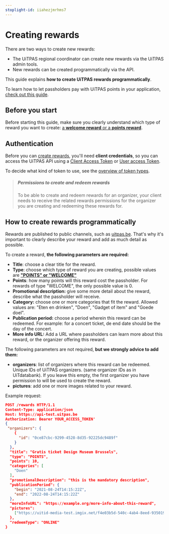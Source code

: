 ```yaml
---
stoplight-id: iiahezjmrhms7
---
```


# Creating rewards

There are two ways to create new rewards:

- The UiTPAS regional coordinator can create new rewards via the UiTPAS admin tools.
- New rewards can be created programmatically via the API.

This guide explains **how to create UiTPAS rewards programmatically**. 

To learn how to let passholders pay with UiTPAS points in your application, [check out this guide](pay-with-UiTPAS-points.md).

## Before you start

Before starting this guide, make sure you clearly understand which type of reward you want to create: [a **welcome reward** or a **points reward**](terminology.md#rewards).

## Authentication

Before you can [create rewards](/reference/uitpas.json/paths/~1rewards/post), you'll need **client credentials**, so you can access the UiTPAS API using a [Client Access Token](https://publiq.stoplight.io/docs/authentication/docs/client-access-token.md) or [User access Token](https://publiq.stoplight.io/docs/authentication/docs/user-access-token.md).

To decide what kind of token to use, see the [overview of token types](https://publiq.stoplight.io/docs/authentication/docs/methods.md).

> ##### Permissions to create and redeem rewards
>
> To be able to create and redeem rewards for an organizer, your client needs to receive the related rewards permissions for the organizer you are creating and redeeming these rewards for.

## How to create rewards programmatically

Rewards are published to public channels, such as [uitpas.be](uitpas.be). That's why it's important to clearly describe your reward and add as much detail as possible.

To create a reward, **the following parameters are required:**
- **Title**: choose a clear title for the reward.
- **Type**: choose which type of reward you are creating, possible values are [ **"POINTS" or "WELCOME"**](terminology.md#rewards)
- **Points**: how many points will this reward cost the passholder. For rewards of type "WELCOME", the only possible value is 0.
- **Promotional description:** give some more detail about the reward, describe what the passholder will receive.
- **Category:** choose one or more categories that fit the reward. Allowed values are: "Eten en drinken", "Doen", "Gadget of item" and "Goede doel".
- **Publication period:** choose a period wherein this reward can be redeemed. For example: for a concert ticket, de end date should be the day of the concert.
- **More info URL:** Add a URL where passholders can learn more about this reward, or the organizer offering this reward.

The following parameters are not required, **but we strongly advice to add them:**
- **organizers**: list of organizers where this reward can be redeemed. Unique IDs of UiTPAS organizers. (same organizer IDs as in UiTdatabank). If you leave this empty, the first organizer you have permission to will be used to create the reward.
- **pictures**: add one or more images related to your reward.



Example request:

```json
POST /rewards HTTP/1.1
Content-Type: application/json
Host: https://api-test.uitpas.be
Authorization: Bearer YOUR_ACCESS_TOKEN'
{
 "organizers": {
    {
      "id": "0ce87cbc-9299-4528-8d35-92225dc9489f"
    }
  },
  "title": "Gratis ticket Design Museum Brussels",
  "type": "POINTS",
  "points": 10,
  "categories": [
    "Doen"
  ],
  "promotionalDescription": "this is the mandatory description",
  "publicationPeriod": {
    "begin": "2021-08-24T14:15:22Z",
    "end": "2022-08-24T14:15:22Z"
  },
  "moreInfoURL": "https://example.org/more-info-about-this-reward",
  "pictures": 
    ["https://uitid-media-test.imgix.net/f4e03b5d-540c-4ab4-8eed-93501994a9fc/design-voordeeljpg?w=500&h=500"]
  },
  "redeemType": "ONLINE"
}
```





